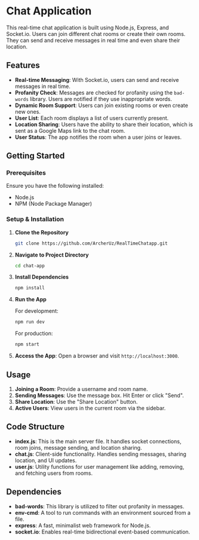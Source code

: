# Chat Application

This real-time chat application is built using Node.js, Express, and Socket.io. Users can join different chat rooms or create their own rooms. They can send and receive messages in real time and even share their location.

## Features

- **Real-time Messaging**: With Socket.io, users can send and receive messages in real time.
- **Profanity Check**: Messages are checked for profanity using the `bad-words` library. Users are notified if they use inappropriate words.
- **Dynamic Room Support**: Users can join existing rooms or even create new ones.
- **User List**: Each room displays a list of users currently present.
- **Location Sharing**: Users have the ability to share their location, which is sent as a Google Maps link to the chat room.
- **User Status**: The app notifies the room when a user joins or leaves.

## Getting Started

### Prerequisites

Ensure you have the following installed:

- Node.js
- NPM (Node Package Manager)

### Setup & Installation

1. **Clone the Repository**
    ```bash
    git clone https://github.com/ArcherUz/RealTimeChatapp.git
    ```

2. **Navigate to Project Directory**
    ```bash
    cd chat-app
    ```

3. **Install Dependencies**
    ```bash
    npm install
    ```

4. **Run the App**

    For development:
    ```bash
    npm run dev
    ```

    For production:
    ```bash
    npm start
    ```

5. **Access the App**: Open a browser and visit `http://localhost:3000`.

## Usage

1. **Joining a Room**: Provide a username and room name.
2. **Sending Messages**: Use the message box. Hit Enter or click "Send".
3. **Share Location**: Use the "Share Location" button.
4. **Active Users**: View users in the current room via the sidebar.

## Code Structure

- **index.js**: This is the main server file. It handles socket connections, room joins, message sending, and location sharing.
- **chat.js**: Client-side functionality. Handles sending messages, sharing location, and UI updates.
- **user.js**: Utility functions for user management like adding, removing, and fetching users from rooms.

## Dependencies

- **bad-words**: This library is utilized to filter out profanity in messages.
- **env-cmd**: A tool to run commands with an environment sourced from a file.
- **express**: A fast, minimalist web framework for Node.js.
- **socket.io**: Enables real-time bidirectional event-based communication.

